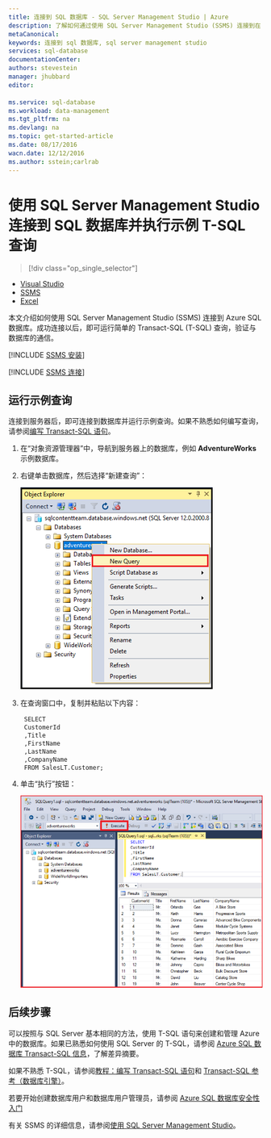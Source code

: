 ```yaml
---
title: 连接到 SQL 数据库 - SQL Server Management Studio | Azure
description: 了解如何通过使用 SQL Server Management Studio (SSMS) 连接到在 Azure 上的 SQL 数据库。然后，使用 Transact-SQL (T-SQL) 运行示例查询。
metaCanonical: 
keywords: 连接到 sql 数据库, sql server management studio
services: sql-database
documentationCenter: 
authors: stevestein
manager: jhubbard
editor: 

ms.service: sql-database
ms.workload: data-management
ms.tgt_pltfrm: na
ms.devlang: na
ms.topic: get-started-article
ms.date: 08/17/2016
wacn.date: 12/12/2016
ms.author: sstein;carlrab
---
```


# 使用 SQL Server Management Studio 连接到 SQL 数据库并执行示例 T-SQL 查询

> [!div class="op_single_selector"]
- [Visual Studio](./sql-database-connect-query.md)
- [SSMS](./sql-database-connect-query-ssms.md)
- [Excel](./sql-database-connect-excel.md)

本文介绍如何使用 SQL Server Management Studio (SSMS) 连接到 Azure SQL 数据库。成功连接以后，即可运行简单的 Transact-SQL (T-SQL) 查询，验证与数据库的通信。

[!INCLUDE [SSMS 安装](../../includes/sql-server-management-studio-install.md)]

[!INCLUDE [SSMS 连接](../../includes/sql-database-sql-server-management-studio-connect-server-principal.md)]

## 运行示例查询

连接到服务器后，即可连接到数据库并运行示例查询。如果不熟悉如何编写查询，请参阅[编写 Transact-SQL 语句](https://msdn.microsoft.com/zh-cn/library/ms365303.aspx)。

1. 在“对象资源管理器”中，导航到服务器上的数据库，例如 **AdventureWorks** 示例数据库。
2. 右键单击数据库，然后选择“新建查询”：

	![新建查询。连接到 SQL 数据库服务器：SQL Server Management Studio](./media/sql-database-connect-query-ssms/4-run-query.png)  

3. 在查询窗口中，复制并粘贴以下内容：

		SELECT
		CustomerId
		,Title
		,FirstName
		,LastName
		,CompanyName
		FROM SalesLT.Customer;

4. 单击“执行”按钮：

	![成功。连接到 SQL 数据库服务器：SQL Server Management Studio](./media/sql-database-connect-query-ssms/5-success.png)  

## 后续步骤

可以按照与 SQL Server 基本相同的方法，使用 T-SQL 语句来创建和管理 Azure 中的数据库。如果已熟悉如何使用 SQL Server 的 T-SQL，请参阅 [Azure SQL 数据库 Transact-SQL 信息](./sql-database-transact-sql-information.md)，了解差异摘要。

如果不熟悉 T-SQL，请参阅[教程：编写 Transact-SQL 语句](https://msdn.microsoft.com/zh-cn/library/ms365303.aspx)和 [Transact-SQL 参考（数据库引擎）](https://msdn.microsoft.com/zh-cn/library/bb510741.aspx)。

若要开始创建数据库用户和数据库用户管理员，请参阅 [Azure SQL 数据库安全性入门](./sql-database-get-started-security.md)

有关 SSMS 的详细信息，请参阅[使用 SQL Server Management Studio](https://msdn.microsoft.com/zh-cn/library/ms174173.aspx)。

<!---HONumber=Mooncake_Quality_Review_1118_2016-->